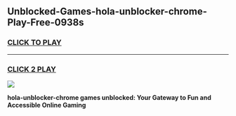
## Unblocked-Games-hola-unblocker-chrome-Play-Free-0938s
<h3>
<a href="https://premium76.site?title=hola-unblocker-chrome&ref=10A">CLICK TO PLAY</a></h3>
<hr>

<h3>
<a href="https://premium76.site?title=hola-unblocker-chrome&ref=10A">CLICK 2 PLAY</a>
  
</h3>

<a href="https://premium76.site?title=hola-unblocker-chrome&ref=10A"><img src="https://clearcache.store/games.png"></a>


**hola-unblocker-chrome games unblocked: Your Gateway to Fun and Accessible Online Gaming**
